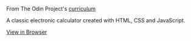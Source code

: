 From The Odin Project's [curriculum](https://www.theodinproject.com/courses/web-development-101/lessons/calculator)

A classic electronic calculator created with HTML, CSS and JavaScript.

[View in Browser](https://luizgrether.github.io/javascript-calculator/)

